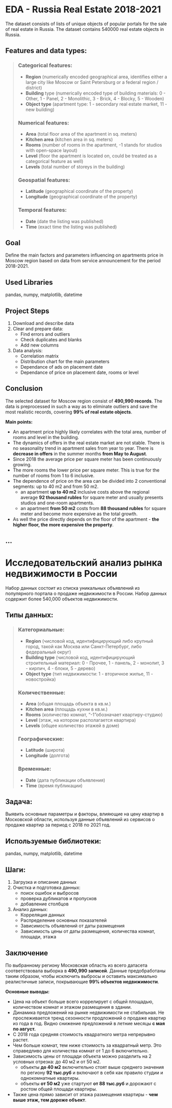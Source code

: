 # EDA - Russia Real Estate 2018-2021

The dataset consists of lists of unique objects of popular portals for the sale of real estate in Russia. 
The dataset contains 540000 real estate objects in Russia.

## Features and data types:
> ### Categorical features:
> - **Region** (numerically encoded geographical area, identifies either a large city like Moscow or Saint Petersburg or a federal region / district)
> - **Building** type (numerically encoded type of building materials: 0 - Other, 1 - Panel, 2 - Monolithic, 3 - Brick, 4 - Blocky, 5 - Wooden)
> - **Object type** (apartment type: 1 - secondary real estate market, 11 - new building)
> ### Numerical features:
> - **Area** (total floor area of the apartment in sq. meters)
> - **Kitchen area** (kitchen area in sq. meters)
> - **Rooms** (number of rooms in the apartment, -1 stands for studios with open-space layout)
> - **Level** (floor the apartment is located on, could be treated as a categorical feature as well)
> - **Levels** (total number of storeys in the building)
> ### Geospatial features:
> - **Latitude** (geographical coordinate of the property)
> - **Longitude** (geographical coordinate of the property)
> ### Temporal features:
> - **Date** (date the listing was published)
> - **Time** (exact time the listing was published)

## Goal
Define the main factors and parameters influencing on apartments price in Moscow region based on data from service announcement for the period 2018-2021.

## Used Libraries
pandas, numpy, matplotlib, datetime

## Project Steps
1. Download and describe data
2. Clear and prepare data:
    - Find errors and outliers
    - Check duplicates and blanks
    - Add new columns
3. Data analysis:
    - Correlation matrix
    - Distribution chart for the main parameters
    - Dependance of ads on placement date
    - Dependance of price on placement date, rooms or level
  
## Conclusion
The selected dataset for Moscow region consist of **490,990 records**. The data is preprocessed in such a way as to eliminate outliers and save the most realistic records, covering **99% of real estate objects**.

**Main points:**

- An apartment price highly likely correlates with the total area, number of rooms and level in the building.
- The dynamics of offers in the real estate market are not stable. There is no seasonality trend in apartment sales from year to year. There is **decrease in offers** in the summer months **from May to August**.
- Since 2018 the average price per square meter has been continuously growing.
- The more rooms the lower price per square meter. This is true for the number of rooms from 1 to 6 inclusive.
- The dependence of price on the area can be divided into 2 conventional segments: up to 40 m2 and from 50 m2.
  - an apartment **up to 40 m2** inclusive costs above the regional average **92 thousand rubles** for square meter and usually presents studios and one-room apartments.
  - an apartment **from 50 m2** costs from **88 thousand rubles** for square meter and become more expensive as the total growth.
- As well the price directly depends on the floor of the apartment - **the higher floor, the more expensive the property**.

...
------


# Исследовательский анализ рынка недвижимости в России

Набор данных состоит из списка уникальных объявлений из популярного портала о продаже недвижимости в России. 
Набор данных содержит более 540,000 объектов недвижимости.

## Типы данных:
> ### Категориальные:
> - **Region** (числовой код, идентифицирующий либо крупный город, такой как Москва или Санкт-Петербург, либо федеральный округ)
> - **Building type** (числовой код, идентифицирующий строительный материал: 0 - Прочее, 1 - панель, 2 - монолит, 3 - кирпич, 4 - блоки, 5 - дерево)
> - **Object type** (тип недвижимости: 1 - вторичное жилье, 11 - новостройка)
> ### Количественные:
> - **Area** (общая площадь объекта в кв.м.)
> - **Kitchen area** (площадь кухни в кв.м.)
> - **Rooms** (количество комнат, “-1”обозначает квартиру-студию)
> - **Level** (этаж, на котором располагается квартира)
> - **Levels** (общее количество этажей в доме)
> ### Географические:
> - **Latitude** (широта)
> - **Longitude** (долгота)
> ### Временные:
> - **Date** (дата публикации объявления)
> - **Time** (время публикации)

## Задача:
Выявить основные параметры и факторы, влияющие на цену квартир в Московской области, используя данные объявлений из сервисов о продаже квартир за период с 2018 по 2021 год.

## Используемые библиотеки:
pandas, numpy, matplotlib, datetime

## Шаги:
1. Загрузка и описание данных
2. Очистка и подготовка данных:
    - поиск ошибок и выбросов
    - проверка дубликатов и пропусков
    - добавление столбцов
3. Анализ данных:
    - Корреляция данных
    - Распределение основных показателей
    - Зависимость объявлений от даты размещения
    - Зависимость цены от даты размещения, количества комнат, площади, этажа

## Заключение
По выбранному региону Московская область из всего датасета соответствовала выборка в **490,990 записей**. Данные предобработаны таким образом, чтобы исключить выбросы и оставить максимально реалистичные записи, покрывающие **99% объектов недвижимости**.

**Основные выводы:**

- Цена на объект больше всего коррелирует с общей площадью, количеством комнат и этажом размещения в здании.
- Динамика предложений на рынке недвижимости не стабильная. Не прослеживается тренд сезонности продложений о продаже квартир из года в год. Видно снижение предложений в летние месяцы **с мая по август.**
- С 2018 года средняя стоимость квадратного метра непрерывно растет.
- Чем больше комнат, тем ниже стоимость за квадратный метр. Это справедливо для количества комнат от 1 до 6 включительно.
- Зависимость цены от площади объекта можно разделить на 2 условных отрезка: до 40 м2 и от 50 м2.
  - объекты **до 40 м2** включительно стоят выше среднего значения по региону **92 тыс.руб** и включают в себя как правило студии и однокомнатные квартиры.
  - объекты **от 50 м2** уже стартуют **от 88 тыс.руб** и дорожают с ростом общей площади квартиры.
- Также цена прямо зависит от этажа размещения квартиры - **чем выше этаж, тем дороже объект**.


